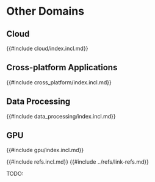 # Other Domains

## Cloud

{{#include cloud/index.incl.md}}

## Cross-platform Applications

{{#include cross_platform/index.incl.md}}

## Data Processing

{{#include data_processing/index.incl.md}}

## GPU

{{#include gpu/index.incl.md}}

{{#include refs.incl.md}}
{{#include ../refs/link-refs.md}}
<div class="hidden">
TODO:
</div>
